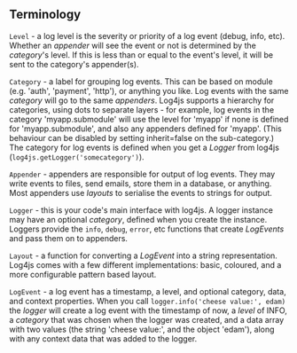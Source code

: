 ## Terminology

`Level` - a log level is the severity or priority of a log event (debug, info, etc). Whether an _appender_ will see the event or not is determined by the _category_'s level. If this is less than or equal to the event's level, it will be sent to the category's appender(s).

`Category` - a label for grouping log events. This can be based on module (e.g. 'auth', 'payment', 'http'), or anything you like. Log events with the same _category_ will go to the same _appenders_. Log4js supports a hierarchy for categories, using dots to separate layers - for example, log events in the category 'myapp.submodule' will use the level for 'myapp' if none is defined for 'myapp.submodule', and also any appenders defined for 'myapp'. (This behaviour can be disabled by setting inherit=false on the sub-category.)  The category for log events is defined when you get a _Logger_ from log4js (`log4js.getLogger('somecategory')`).

`Appender` - appenders are responsible for output of log events. They may write events to files, send emails, store them in a database, or anything. Most appenders use _layouts_ to serialise the events to strings for output.

`Logger` - this is your code's main interface with log4js. A logger instance may have an optional _category_, defined when you create the instance. Loggers provide the `info`, `debug`, `error`, etc functions that create _LogEvents_ and pass them on to appenders.

`Layout` - a function for converting a _LogEvent_ into a string representation. Log4js comes with a few different implementations: basic, coloured, and a more configurable pattern based layout.

`LogEvent` - a log event has a timestamp, a level, and optional category, data, and context properties. When you call `logger.info('cheese value:', edam)` the _logger_ will create a log event with the timestamp of now, a _level_ of INFO, a _category_ that was chosen when the logger was created, and a data array with two values (the string 'cheese value:', and the object 'edam'), along with any context data that was added to the logger.
